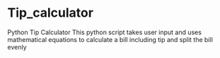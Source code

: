 # Tip_calculator
Python Tip Calculator
This python script takes user input and uses mathematical equations to calculate a bill including tip and split the bill evenly
